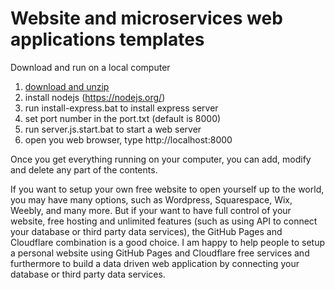 # Website and microservices web applications templates

Download and run on a local computer
1. <a href=/https://github/vmiis/projects/archive/master.zip>download and unzip</a>
2. install nodejs  (https://nodejs.org/)
3. run install-express.bat to install express server
4. set port number in the port.txt (default is 8000)
5. run server.js.start.bat to start a web server
6. open you web browser, type http://localhost:8000 

Once you get everything running on your computer, you can add, modify and delete any part of the contents.
<br/>


If you want to setup your own free website to open yourself up to the world, 
you may have many options, such as Wordpress, Squarespace, Wix, Weebly, 
and many more. But if your want to have full control of your website, 
free hosting and unlimited features (such as using API to connect your 
database or third party data services), the GitHub Pages and Cloudflare 
combination is a good choice. I am happy to help people to setup a personal 
website using GitHub Pages and Cloudflare free services and furthermore 
to build a data driven web application by connecting your database or 
third party data services.
